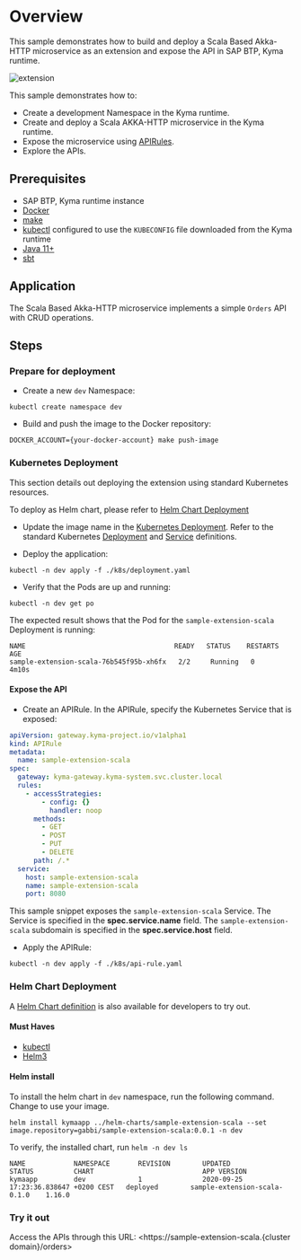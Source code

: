 # Overview

This sample demonstrates how to build and deploy a Scala Based Akka-HTTP microservice as an extension and expose the API in SAP BTP, Kyma runtime.

![extension](./assets/extension.png)

This sample demonstrates how to:

* Create a development Namespace in the Kyma runtime.
* Create and deploy a Scala AKKA-HTTP microservice in the Kyma runtime.
* Expose the microservice using [APIRules](https://kyma-project.io/docs/components/api-gateway#custom-resource-api-rule).
* Explore the APIs.

## Prerequisites

* SAP BTP, Kyma runtime instance
* [Docker](https://www.docker.com/)
* [make](https://www.gnu.org/software/make/)
* [kubectl](https://kubernetes.io/docs/tasks/tools/install-kubectl/) configured to use the `KUBECONFIG` file downloaded from the Kyma runtime
* [Java 11+](https://openjdk.java.net/projects/jdk/11/)
* [sbt](https://www.scala-sbt.org/)

## Application

The Scala Based Akka-HTTP microservice implements a simple `Orders` API with CRUD operations.

## Steps

### Prepare for deployment

* Create a new `dev` Namespace:

```shell script
kubectl create namespace dev
```

* Build and push the image to the Docker repository:

```shell script
DOCKER_ACCOUNT={your-docker-account} make push-image
```

### Kubernetes Deployment

This section details out deploying the extension using standard Kubernetes resources.

To deploy as Helm chart, please refer to [Helm Chart Deployment](#helm-chart-deployment)

* Update the image name in the [Kubernetes Deployment](k8s/deployment.yaml). Refer to the standard Kubernetes [Deployment](https://kubernetes.io/docs/concepts/workloads/controllers/deployment/) and [Service](https://kubernetes.io/docs/concepts/services-networking/service/) definitions.

* Deploy the application:

```shell script
kubectl -n dev apply -f ./k8s/deployment.yaml
```

* Verify that the Pods are up and running:

```shell script
kubectl -n dev get po
```

The expected result shows that the Pod for the `sample-extension-scala` Deployment is running:

```shell script
NAME                                     READY   STATUS    RESTARTS   AGE
sample-extension-scala-76b545f95b-xh6fx   2/2     Running   0          4m10s
```

#### Expose the API

* Create an APIRule. In the APIRule, specify the Kubernetes Service that is exposed:

```yaml
apiVersion: gateway.kyma-project.io/v1alpha1
kind: APIRule
metadata:
  name: sample-extension-scala
spec:
  gateway: kyma-gateway.kyma-system.svc.cluster.local
  rules:
    - accessStrategies:
        - config: {}
          handler: noop
      methods:
        - GET
        - POST
        - PUT
        - DELETE
      path: /.*
  service:
    host: sample-extension-scala
    name: sample-extension-scala
    port: 8080
```  

This sample snippet exposes the `sample-extension-scala` Service. The Service is specified in the **spec.service.name** field.
The `sample-extension-scala` subdomain is specified in the **spec.service.host** field.

* Apply the APIRule:

```shell script
kubectl -n dev apply -f ./k8s/api-rule.yaml
```

### Helm Chart Deployment

A [Helm Chart definition](../helm-charts/sample-extension-scala/README.md) is also available for developers to try out.

#### Must Haves

* [kubectl](https://kubernetes.io/docs/tasks/tools/install-kubectl/)
* [Helm3](https://helm.sh/docs/intro/install/)

#### Helm install

To install the helm chart in `dev` namespace, run the following command. Change to use your image.

```shell script
helm install kymaapp ../helm-charts/sample-extension-scala --set image.repository=gabbi/sample-extension-scala:0.0.1 -n dev
```

To verify, the installed chart, run `helm -n dev ls`

```shell script
NAME            NAMESPACE       REVISION        UPDATED                                 STATUS          CHART                           APP VERSION
kymaapp         dev             1               2020-09-25 17:23:36.838647 +0200 CEST   deployed        sample-extension-scala-0.1.0    1.16.0
```

### Try it out

Access the APIs through this URL: <https://sample-extension-scala.{cluster domain}/orders>
